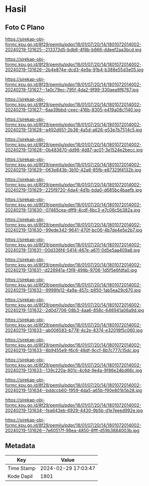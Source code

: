 # Hasil

## Foto C Plano

https://sirekap-obj-formc.kpu.go.id/8f29/pemilu/pdpr/18/01/07/20/14/1801072014002-20240219-131625--213373d5-bdb6-4f8b-b666-ddeef2aa3bcd.jpg

https://sirekap-obj-formc.kpu.go.id/8f29/pemilu/pdpr/18/01/07/20/14/1801072014002-20240219-131626--2b4e874e-dcd3-4e9a-91b4-b388e55d3e05.jpg

https://sirekap-obj-formc.kpu.go.id/8f29/pemilu/pdpr/18/01/07/20/14/1801072014002-20240219-131627--1a0c79ec-795f-4da2-9f99-330aea9f6767.jpg

https://sirekap-obj-formc.kpu.go.id/8f29/pemilu/pdpr/18/01/07/20/14/1801072014002-20240219-131627--6aa39bbd-ceec-416b-8305-e419a08c1140.jpg

https://sirekap-obj-formc.kpu.go.id/8f29/pemilu/pdpr/18/01/07/20/14/1801072014002-20240219-131628--a492d651-2b38-4a5d-a626-e53e7b7514c5.jpg

https://sirekap-obj-formc.kpu.go.id/8f29/pemilu/pdpr/18/01/07/20/14/1801072014002-20240219-131628--0b483670-dd96-4d87-ac01-3e1524e2becc.jpg

https://sirekap-obj-formc.kpu.go.id/8f29/pemilu/pdpr/18/01/07/20/14/1801072014002-20240219-131629--063e843b-3b10-42a6-85fb-e87329f4132b.jpg

https://sirekap-obj-formc.kpu.go.id/8f29/pemilu/pdpr/18/01/07/20/14/1801072014002-20240219-131629--225f9720-4da4-4d1b-bda0-d685bc4baefb.jpg

https://sirekap-obj-formc.kpu.go.id/8f29/pemilu/pdpr/18/01/07/20/14/1801072014002-20240219-131630--07465cea-dff9-4cdf-8bc3-e7c06c5b382a.jpg

https://sirekap-obj-formc.kpu.go.id/8f29/pemilu/pdpr/18/01/07/20/14/1801072014002-20240219-131630--99ede342-9641-470f-bc06-4b7de4e5e2b7.jpg

https://sirekap-obj-formc.kpu.go.id/8f29/pemilu/pdpr/18/01/07/20/14/1801072014002-20240219-131631--00d336f4-5414-467e-a611-0d5e5aa409a6.jpg

https://sirekap-obj-formc.kpu.go.id/8f29/pemilu/pdpr/18/01/07/20/14/1801072014002-20240219-131631--d228941a-f3f8-498b-9706-1d5f5e6fdfa0.jpg

https://sirekap-obj-formc.kpu.go.id/8f29/pemilu/pdpr/18/01/07/20/14/1801072014002-20240219-131632--9998fe12-4a9a-457c-b950-1ab5ea29c670.jpg

https://sirekap-obj-formc.kpu.go.id/8f29/pemilu/pdpr/18/01/07/20/14/1801072014002-20240219-131632--2d0d7706-08b3-4aa6-858c-646941a06a9d.jpg

https://sirekap-obj-formc.kpu.go.id/8f29/pemilu/pdpr/18/01/07/20/14/1801072014002-20240219-131633--ab006583-b778-4c2e-8374-e32018f5c060.jpg

https://sirekap-obj-formc.kpu.go.id/8f29/pemilu/pdpr/18/01/07/20/14/1801072014002-20240219-131633--8b9455e9-f6c6-48df-9ccf-8b7c777c15dc.jpg

https://sirekap-obj-formc.kpu.go.id/8f29/pemilu/pdpr/18/01/07/20/14/1801072014002-20240219-131633--139c220a-801c-4c6d-9e4a-9f86e24bd66c.jpg

https://sirekap-obj-formc.kpu.go.id/8f29/pemilu/pdpr/18/01/07/20/14/1801072014002-20240219-131634--bddccb60-1959-4da5-a65b-f90e801b5b28.jpg

https://sirekap-obj-formc.kpu.go.id/8f29/pemilu/pdpr/18/01/07/20/14/1801072014002-20240219-131634--fea643eb-6929-4430-9b5b-d1e7eeed992e.jpg

https://sirekap-obj-formc.kpu.go.id/8f29/pemilu/pdpr/18/01/07/20/14/1801072014002-20240219-131626--7e60517f-98ea-4850-8fff-d59b3884003b.jpg


## Metadata

| Key        | Value               |
| ---------- | ------------------- |
| Time Stamp | 2024-02-29 17:03:47 |
| Kode Dapil | 1801                |



